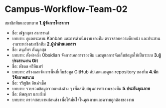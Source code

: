 # Campus-Workflow-Team-02
สมาชิกทีมและบทบาท
**1.ผู้จัดการโครงการ** 
- ชื่อ: ณัฐกฤตา สงกรานต์
- บทบาท: ดูแลกระดาน Kanban และการดำเนินงานของทีม ตรวจสอบความคืบหน้า และประสานงานระหว่างสมาชิกทีม
**2.ผู้นำด้านเอกสาร**
- ชื่อ: ตนุภัทร ตันมูลสุข
- บทบาท: ตั้งค่าคลัง Obsidian จัดการเอกสารของทีม และดูแลการจัดเก็บข้อมูลให้เป็นระบบ
**3.ผู้ประสานงาน Git**
- ชื่อ: พัธดล ศรีอินทร์
- บทบาท: สร้างและจัดการพื้นที่เก็บข้อมูล GitHub อัปเดตและดูแล repository ของทีม
**4.นักวิจัยภาคสนาม**
- ชื่อ: วรัญชิต อินคำเชื้อ
- บทบาท: รวบรวมข้อมูลจากแหล่งต่าง ๆ เพื่อสนับสนุนการทำงานของทีม
**5.ประกันคุณภาพ**
- ชื่อ: พิษณุกร แสงสังข์
- บทบาท: ตรวจสอบงานก่อนส่ง เพื่อให้มั่นใจในคุณภาพและความถูกต้องของงาน

